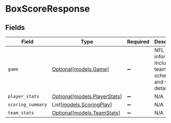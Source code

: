 # BoxScoreResponse


## Fields

| Field                                                               | Type                                                                | Required                                                            | Description                                                         |
| ------------------------------------------------------------------- | ------------------------------------------------------------------- | ------------------------------------------------------------------- | ------------------------------------------------------------------- |
| `game`                                                              | [Optional[models.Game]](../models/game.md)                          | :heavy_minus_sign:                                                  | NFL game information including teams, scheduling, and venue details |
| `player_stats`                                                      | [Optional[models.PlayerStats]](../models/playerstats.md)            | :heavy_minus_sign:                                                  | N/A                                                                 |
| `scoring_summary`                                                   | List[[models.ScoringPlay](../models/scoringplay.md)]                | :heavy_minus_sign:                                                  | N/A                                                                 |
| `team_stats`                                                        | [Optional[models.TeamStats]](../models/teamstats.md)                | :heavy_minus_sign:                                                  | N/A                                                                 |